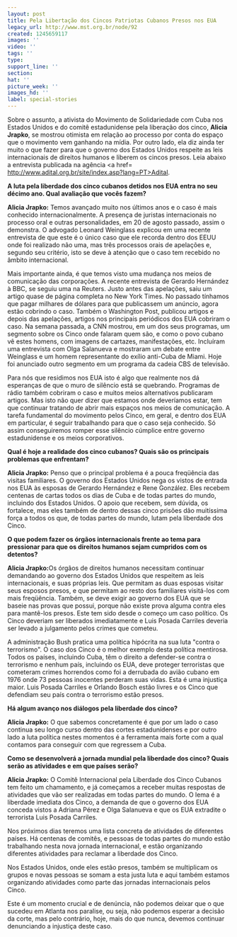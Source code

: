 ```yaml
---
layout: post
title: Pela Libertação dos Cincos Patriotas Cubanos Presos nos EUA
legacy_url: http://www.mst.org.br/node/92
created: 1245659117
images: ''
video: ''
tags: ''
type: 
support_line: ''
section: 
hat: ''
picture_week: ''
images_hd: ''
label: special-stories
---
```

Sobre o assunto, a ativista do Movimento de Solidariedade com Cuba nos Estados Unidos e do comitê estadunidense pela liberação dos cinco, <b>Alicia Jrapko</b>, se mostrou otimista em relação ao processo por conta do espaço que o movimento vem ganhando na mídia. Por outro lado, ela diz ainda ter muito o que fazer para que o governo dos Estados Unidos respeite as leis internacionais de direitos humanos e liberem os cincos presos. Leia abaixo a entrevista publicada na agência <a href= http://www.adital.org.br/site/index.asp?lang=PT>Adital</a>. 

<b>A luta pela liberdade dos cinco cubanos detidos nos EUA entra no seu décimo ano. Qual avaliação que vocês fazem?</b>

<b>Alicia Jrapko:</b> Temos avançado muito nos últimos anos e o caso é mais conhecido internacionalmente. A presença de juristas internacionais no processo oral e outras personalidades, em 20 de agosto passado, assim o demonstra. O advogado Leonard Weinglass explicou em uma recente entrevista de que este é o único caso que ele recorda dentro dos EEUU onde foi realizado não uma, mas três processos orais de apelações e, segundo seu critério, isto se deve à atenção que o caso tem recebido no âmbito internacional. 

Mais importante ainda, é que temos visto uma mudança nos meios de comunicação das corporações. A recente entrevista de Gerardo Hernández à BBC, se seguiu uma na Reuters. Justo antes das apelações, saiu um artigo quase de página completa no New York Times. No passado tínhamos que pagar milhares de dólares para que publicassem um anúncio, agora estão cobrindo o caso. Também o Washington Post, publicou artigos e depois das apelações, artigos nos principais periódicos dos EUA cobriram o caso. Na semana passada, a CNN mostrou, em um dos seus programas, um segmento sobre os Cinco onde falaram quem são, e como o povo cubano vê estes homens, com imagens de cartazes, manifestações, etc. Incluíram uma entrevista com Olga Salanueva e mostraram um debate entre Weinglass e um homem representante do exílio anti-Cuba de Miami. Hoje foi anunciado outro segmento em um programa da cadeia CBS de televisão. 

Para nós que residimos nos EUA isto é algo que realmente nos dá esperanças de que o muro de silêncio está se quebrando. Programas de rádio também cobriram o caso e muitos meios alternativos publicaram artigos. Mas isto não quer dizer que estamos onde deveríamos estar, tem que continuar tratando de abrir mais espaços nos meios de comunicação. A tarefa fundamental do movimento pelos Cinco, em geral, e dentro dos EUA em particular, é seguir trabalhando para que o caso seja conhecido. Só assim conseguiremos romper esse silêncio cúmplice entre governo estadunidense e os meios corporativos.  

<b>Qual é hoje a realidade dos cinco cubanos? Quais são os principais problemas que enfrentam?</b>

<b>Alicia Jrapko:</b> Penso que o principal problema é a pouca freqüência das visitas familiares. O governo dos Estados Unidos nega os vistos de entrada nos EUA às esposas de Gerardo Hernández e Rene González.  Eles recebem centenas de cartas todos os dias de Cuba e de todas partes do mundo, incluindo dos Estados Unidos. O apoio que recebem, sem dúvida, os fortalece, mas eles também de dentro dessas cinco prisões dão muitíssima força a todos os que, de todas partes do mundo, lutam pela liberdade dos Cinco. 

<b>O que podem fazer os órgãos internacionais frente ao tema para pressionar para que os direitos humanos sejam cumpridos com os detentos?</b>

<b>Alicia Jrapko:</b>Os órgãos de direitos humanos necessitam continuar demandando ao governo dos Estados Unidos que respeitem as leis internacionais, e suas próprias leis. Que permitam as duas esposas visitar seus esposos presos, e que permitam ao resto dos familiares visitá-los com mais freqüência. Também, se deve exigir ao governo dos EUA que se baseie nas provas que possui, porque não existe prova alguma contra eles para mantê-los presos. Este tem sido desde o começo um caso político. Os Cinco deveriam ser liberados imediatamente e Luis Posada Carriles deveria ser levado a julgamento pelos crimes que cometeu. 

A administração Bush pratica uma política hipócrita na sua luta "contra o terrorismo". O caso dos Cinco é o melhor exemplo desta política mentirosa. Todos os países, incluindo Cuba, têm o direito a defender-se contra o terrorismo e nenhum país, incluindo os EUA, deve proteger terroristas que cometeram crimes horrendos como foi a derrubada do avião cubano em 1976 onde 73 pessoas inocentes perderam suas vidas. Esta é uma injustiça maior. Luis Posada Carriles e Orlando Bosch estão livres e os Cinco que defendiam seu país contra o terrorismo estão presos. 

<b>Há algum avanço nos diálogos pela liberdade dos cinco?</b>

<b>Alicia Jrapko:</b> O que sabemos concretamente é que por um lado o caso continua seu longo curso dentro das cortes estadunidenses e por outro lado a luta política nestes momentos é a ferramenta mais forte com a qual contamos para conseguir com que regressem a Cuba.

<b>Como se desenvolverá a jornada mundial pela liberdade dos cinco? Quais serão as atividades e em que países serão?</b>

<b>Alicia Jrapko:</b> O Comitê Internacional pela Liberdade dos Cinco Cubanos tem feito um chamamento, e já começamos a receber muitas respostas de atividades que vão ser realizadas em todas partes do mundo. O lema é a liberdade imediata dos Cinco, a demanda de que o governo dos EUA conceda vistos a Adriana Pérez e Olga Salanueva e que os EUA extradite o terrorista Luis Posada Carriles. 

Nos próximos dias teremos uma lista concreta de atividades de diferentes países. Há centenas de comitês, e pessoas de todas partes do mundo estão trabalhando nesta nova jornada internacional, e estão organizando diferentes atividades para reclamar a liberdade dos Cinco. 

Nos Estados Unidos, onde eles estão presos, também se multiplicam os grupos e novas pessoas se somam a esta justa luta e aqui também estamos organizando atividades como parte das jornadas internacionais pelos Cinco. 

Este é um momento crucial e de denúncia, não podemos deixar que o que sucedeu em Atlanta nos paralise, ou seja, não podemos esperar a decisão da corte, mas pelo contrário, hoje, mais do que nunca, devemos continuar denunciando a injustiça deste caso.
